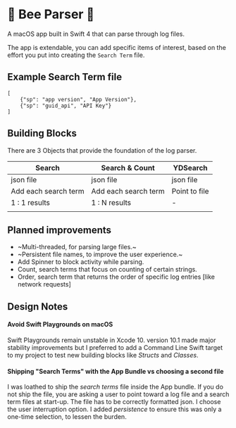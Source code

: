 # 🐝 Bee Parser 🐝
A macOS app built in Swift 4 that can parse through log files.  

The app is extendable, you can add specific items of interest, based on the effort you put into creating the `Search Term` file.

## Example Search Term file
```
[
    {"sp": "app version", "App Version"},  
    {"sp": "guid_api", "API Key"}
]
```
## Building Blocks
There are 3 Objects that provide the foundation of the log parser.

Search  | Search & Count |   YDSearch
--|---|--
json file | json file |  json file
Add each search term  | Add each search term |  Point to file  
1 : 1 results  | 1 : N results   |  -
  |   |  

## Planned improvements
- ~Multi-threaded, for parsing large files.~
- ~Persistent file names, to improve the user experience.~
- Add Spinner to block activity while parsing.
- Count, search terms that focus on counting of certain strings.
- Order, search term that returns the order of specific log entries [like network requests]

## Design Notes
#### Avoid Swift Playgrounds on macOS
Swift Playgrounds remain unstable in Xcode 10.  version 10.1 made major stability improvements but I preferred to add a Command Line Swift target to my project to test new building blocks like _Structs_ and _Classes_.

#### Shipping "Search Terms" with the App Bundle vs choosing a second file
I was loathed to ship the _search terms_ file inside the App bundle.  If you do not ship the file, you are asking a user to point toward a log file and a search term files at start-up.  The file has to be correctly formatted json.  I choose the user interruption option.  I added _persistence_ to ensure this was only a one-time selection, to lessen the burden.
